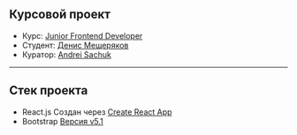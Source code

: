 ## Курсовой проект

* Курс: [Junior Frontend Developer](https://vladilen.ru/junior)
* Студент: [Денис Мещеряков](https://t.me/denis_mesh)
* Куратор: [Andrei Sachuk](https://t.me/frontit)

---

## Стек проекта

* React.js Создан через  [Create React App](https://github.com/facebook/create-react-app)
* Bootstrap [Версия v5.1](https://getbootstrap.com/docs/5.1/getting-started/introduction/)
